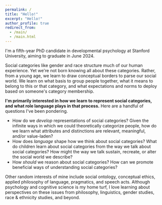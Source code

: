 ```yaml
---
permalink: /
title: "Hello!"
excerpt: "Hello!"
author_profile: true
redirect_from:
  - /main/
  - /main.html
---
```


I'm a fifth-year PhD candidate in developmental psychology at Stanford University, aiming to graduate in June 2024.

Social categories like gender and race structure much of our human experience. Yet we're not born knowing all about these categories. Rather, from a young age, we learn to draw conceptual borders to parse our social world. We learn on what basis to group people together, what it means to belong to this or that category, and what expectations and norms to deploy based on someone's category membership.

**I'm primarily interested in how we learn to represent social categories, and what role language plays in that process.** Here are a handful of questions I've been pondering.
- How do we *develop* representations of social categories? Given the infinite ways in which we could theoretically categorize people, how do we learn what attributes and distinctions are relevant, meaningful, and/or value-laden?
- How does *language* shape how we think about social categories? What do children learn about social categories from the way we talk about social categories? How might the way we talk sustain, recreate, or alter the social world we describe?
- How *should* we reason about social categories? How can we promote beneficial ways of understanding social categories?

Other random interests of mine include social ontology, conceptual ethics, applied philosophy of language, pragmatics, and speech acts. Although psychology and cognitive science is my home turf, I love learning about perspectives on these issues from philosophy, linguistics, gender studies, race & ethnicity studies, and beyond.
